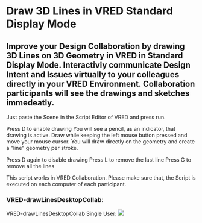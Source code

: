 # Draw 3D Lines in VRED Standard Display Mode
## Improve your Design Collaboration by drawing 3D Lines on 3D Geometry in VRED in Standard Display Mode. Interactivly communicate Design Intent and Issues virtually to your colleagues directly in your VRED Environment. Collaboration participants will see the drawings and sketches immedeatly.

Just paste the Scene in the Script Editor of VRED and press run.

Press D to enable drawing 
    You will see a pencil, as an indicator, that drawing is active.
    Draw while keeping the left mouse button pressed and move your mouse cursor.
    You will draw directly on the geometry and create a "line" geometry per stroke.
    
Press D again to disable drawing 
Press L to remove the last line 
Press G to remove all the lines

This script works in VRED Collaboration.
Please make sure that, the Script is executed on each computer of each participant.

### VRED-drawLinesDesktopCollab:
VRED-drawLinesDesktopCollab Single User:
![](VRED-drawLinesDesktopCollab1.gif)
